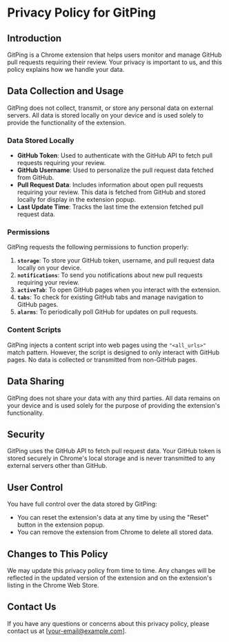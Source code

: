 # Privacy Policy for GitPing

## Introduction
GitPing is a Chrome extension that helps users monitor and manage GitHub pull requests requiring their review. Your privacy is important to us, and this policy explains how we handle your data.

## Data Collection and Usage
GitPing does not collect, transmit, or store any personal data on external servers. All data is stored locally on your device and is used solely to provide the functionality of the extension.

### Data Stored Locally
- **GitHub Token**: Used to authenticate with the GitHub API to fetch pull requests requiring your review.
- **GitHub Username**: Used to personalize the pull request data fetched from GitHub.
- **Pull Request Data**: Includes information about open pull requests requiring your review. This data is fetched from GitHub and stored locally for display in the extension popup.
- **Last Update Time**: Tracks the last time the extension fetched pull request data.

### Permissions
GitPing requests the following permissions to function properly:
1. **`storage`**: To store your GitHub token, username, and pull request data locally on your device.
2. **`notifications`**: To send you notifications about new pull requests requiring your review.
3. **`activeTab`**: To open GitHub pages when you interact with the extension.
4. **`tabs`**: To check for existing GitHub tabs and manage navigation to GitHub pages.
5. **`alarms`**: To periodically poll GitHub for updates on pull requests.

### Content Scripts
GitPing injects a content script into web pages using the `"<all_urls>"` match pattern. However, the script is designed to only interact with GitHub pages. No data is collected or transmitted from non-GitHub pages.

## Data Sharing
GitPing does not share your data with any third parties. All data remains on your device and is used solely for the purpose of providing the extension's functionality.

## Security
GitPing uses the GitHub API to fetch pull request data. Your GitHub token is stored securely in Chrome's local storage and is never transmitted to any external servers other than GitHub.

## User Control
You have full control over the data stored by GitPing:
- You can reset the extension's data at any time by using the "Reset" button in the extension popup.
- You can remove the extension from Chrome to delete all stored data.

## Changes to This Policy
We may update this privacy policy from time to time. Any changes will be reflected in the updated version of the extension and on the extension's listing in the Chrome Web Store.

## Contact Us
If you have any questions or concerns about this privacy policy, please contact us at [your-email@example.com].